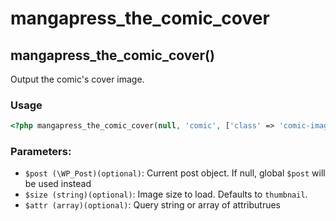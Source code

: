# mangapress_the_comic_cover

## mangapress_the_comic_cover\(\)

Output the comic's cover image.

### Usage

```php
<?php mangapress_the_comic_cover(null, 'comic', ['class' => 'comic-image']); ?>
```

### Parameters:

* `$post (\WP_Post)(optional)`: Current post object. If null, global `$post` will be used instead
* `$size (string)(optional)`: Image size to load. Defaults to `thumbnail`.
* `$attr (array)(optional)`: Query string or array of attributrues

